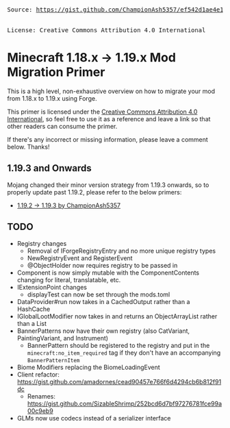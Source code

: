 
<head>
    <link rel="canonical" href="https://gist.github.com/ChampionAsh5357/ef542d1ae4e1a5d096f7f8b51f5e0637" />
</head>

<pre>
Source: <a href="https://gist.github.com/ChampionAsh5357/ef542d1ae4e1a5d096f7f8b51f5e0637">https://gist.github.com/ChampionAsh5357/ef542d1ae4e1a5d096f7f8b51f5e0637</a> <br></br>
License: Creative Commons Attribution 4.0 International 
</pre> 

# Minecraft 1.18.x -> 1.19.x Mod Migration Primer

This is a high level, non-exhaustive overview on how to migrate your mod from 1.18.x to 1.19.x using Forge.

This primer is licensed under the [Creative Commons Attribution 4.0 International](http://creativecommons.org/licenses/by/4.0/), so feel free to use it as a reference and leave a link so that other readers can consume the primer.

If there's any incorrect or missing information, please leave a comment below. Thanks!

## 1.19.3 and Onwards

Mojang changed their minor version strategy from 1.19.3 onwards, so to properly update past 1.19.2, please refer to the below primers:

- [1.19.2 -> 1.19.3 by ChampionAsh5357](https://gist.github.com/ChampionAsh5357/c21724bafbc630da2ed8899fe0c1d226)

## TODO

- Registry changes
    - Removal of IForgeRegistryEntry and no more unique registry types
    - NewRegistryEvent and RegisterEvent
    - @ObjectHolder now requires registry to be passed in
- Component is now simply mutable with the ComponentContents changing for literal, translatable, etc.
- IExtensionPoint changes
    - displayTest can now be set through the mods.toml
- DataProvider#run now takes in a CachedOutput rather than a HashCache
- IGlobalLootModifier now takes in and returns an ObjectArrayList rather than a List
- BannerPatterns now have their own registry (also CatVariant, PaintingVariant, and Instrument)
    - BannerPattern should be registered to the registry and put in the `minecraft:no_item_required` tag if they don't have an accompanying `BannerPatternItem`
- Biome Modifiers replacing the BiomeLoadingEvent
- Client refactor: https://gist.github.com/amadornes/cead90457e766f6d4294cb6b812f91dc
    - Renames: https://gist.github.com/SizableShrimp/252bcd6d7bf97276781fce99a00c9eb9
- GLMs now use codecs instead of a serializer interface